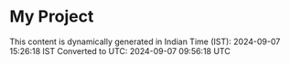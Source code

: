 # My Project

This content is dynamically generated in Indian Time (IST): 2024-09-07 15:26:18 IST
Converted to UTC: 2024-09-07 09:56:18 UTC
